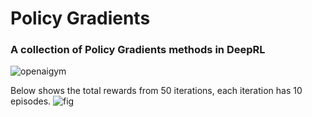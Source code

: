 # Policy Gradients
### A collection of Policy Gradients methods in DeepRL


![openaigym](https://user-images.githubusercontent.com/53110326/81946457-f3702b80-9631-11ea-9afd-064e8b7a1ff3.gif)


Below shows the  total rewards from 50 iterations, each iteration has 10 episodes.
![fig](https://user-images.githubusercontent.com/53110326/81946774-5eb9fd80-9632-11ea-9a75-ff65bc16aa5c.png)
